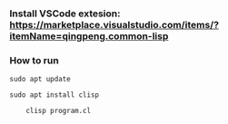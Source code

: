 ### Install VSCode extesion: https://marketplace.visualstudio.com/items/?itemName=qingpeng.common-lisp

### How to run
```
sudo apt update
```
```
sudo apt install clisp
```
```
    clisp program.cl
```